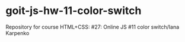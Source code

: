 # goit-js-hw-11-color-switch
Repository for course HTML+CSS: #27: Online JS #11 color switch/Iana Karpenko
